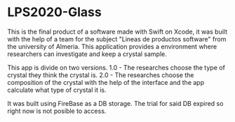 # LPS2020-Glass

This is the final product of a software made with Swift on Xcode, it was built with the help of a team for the subject "Lineas de productos software" from the university of Almeria. This application provides a environment where researchers can investigate and keep a crystal sample. 

This app is divide on two versions.
    1.0 - The researches choose the type of crystal they think the crystal is.
    2.0 - The researches choose the composition of the crystal with the help of the interface and the app calculate what type of crystal it is.

It was built using FireBase as a DB storage. The trial for said DB expired so right now is not posible to access.

